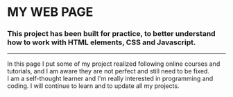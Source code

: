# MY WEB PAGE

### This project has been built for practice, to better understand how to work with HTML elements, CSS and Javascript.

---

In this page I put some of my project realized following online courses and tutorials, and I am aware they are not perfect and still need to be fixed.  
I am a self-thought learner and I'm really interested in programming and coding. I will continue to learn and to update all my projects.
